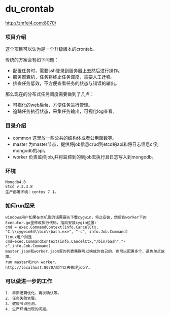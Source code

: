 # du_crontab
http://zmfei4.com:8070/  

### 项目介绍
这个项目可以认为是一个升级版本的crontab。

传统的方案会有如下问题：
* 配置任务时，需要ssh登录到服务器上去然后进行操作。
* 服务器宕机，任务将终止任务调度，需要人工迁移。
* 排查任务低效，不方便查看任务的状态与错误的输出。

那么现在的分布式任务调度需要做到了几点：
* 可视化的web后台，方便任务进行管理。
* 追踪任务执行状态，采集任务输出，可视化log查看。

### 目录介绍
* common 这里放一些公共的结构体或者公用函数等。
* master 为master节点，提供将job信息crud到etcd的api和将日志信息cr到mongodb的api。
* worker 负责监控job,并将监控到的到job去执行且日志写入到mongodb。

### 环境
```
Mongdb4.0
Etcd v.3.3.8
生产部署环境：centos 7.1。
```

### 如何run起来
```
windows用户如果在本机跑的话需要先下载cygwin，将之安装，然后到worker下的Executor.go里修改执行代码，指向安装cygin位置:
cmd = exec.CommandContext(info.CancelCtx, "C:\\cygwin64\\bin\\bash.exe", "-c", info.Job.Command)
linux用户则是
cmd=exec.CommandContext(info.CancelCtx,"/bin/bash","-c",info.Job.Command)
master.json和worker.json里的列表集群可以换成你自己的，也可以配置多个，避免单点故障。
run master和run worker.
http://localhost:8070/就可以去管理job了。
```

### 可以做进一步的工作
```
1. 界面逻辑优化，再次确认等。
2. 任务失败告警。
3. 健康节点检测。
4. 生产环境出现的问题。
```




